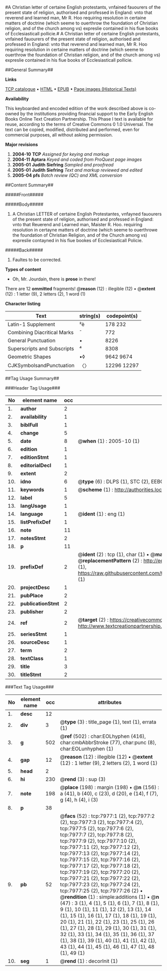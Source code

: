#A Christian letter of certaine English protestants, vnfained fauourers of the present state of religion, authorised and professed in England: vnto that reverend and learned man, Mr R. Hoo requiring resolution in certaine matters of doctrine (which seeme to ouerthrow the foundation of Christian religion, and of the church among vs) expreslie contained in his fiue books of Ecclesiasticall pollicie.#
A Christian letter of certaine English protestants, vnfained fauourers of the present state of religion, authorised and professed in England: vnto that reverend and learned man, Mr R. Hoo requiring resolution in certaine matters of doctrine (which seeme to ouerthrow the foundation of Christian religion, and of the church among vs) expreslie contained in his fiue books of Ecclesiasticall pollicie.

##General Summary##

**Links**

[TCP catalogue](http://www.ota.ox.ac.uk/tcp/)  • 
[HTML](http://tei.it.ox.ac.uk/tcp/Texts-HTML/free/A68/A68210.html)  • 
[EPUB](http://tei.it.ox.ac.uk/tcp/Texts-EPUB/free/A68/A68210.epub) • 
[Page images (Historical Texts)](https://data.historicaltexts.jisc.ac.uk/view?pubId=eebo-99843261e&pageId=eebo-99843261e-7977-1)

**Availability**

This keyboarded and encoded edition of the
	       work described above is co-owned by the institutions
	       providing financial support to the Early English Books
	       Online Text Creation Partnership. This Phase I text is
	       available for reuse, according to the terms of Creative
	       Commons 0 1.0 Universal. The text can be copied,
	       modified, distributed and performed, even for
	       commercial purposes, all without asking permission.

**Major revisions**

1. __2004-10__ __TCP__ *Assigned for keying and markup*
1. __2004-11__ __Aptara__ *Keyed and coded from ProQuest page images*
1. __2005-01__ __Judith Siefring__ *Sampled and proofread*
1. __2005-01__ __Judith Siefring__ *Text and markup reviewed and edited*
1. __2005-04__ __pfs__ *Batch review (QC) and XML conversion*

##Content Summary##

#####Front#####

#####Body#####

1. A Christian LETTER of certaine English
Protestantes, vnfayned fauourers of the
present state of religion, authorised and professed in England:
vnto that Reuerend and Learned man, Maister R. Hoo.
requiring resolution in certayne matters of doctrine (which
seeme to ouerthrowe the foundation of Christian Religion,
and of the Church among vs) expreslie
contayned in his fiue
bookes of Ecclesiasticall
Policie.

#####Back#####

1. Faultes to be corrected.

**Types of content**

  * Oh, Mr. Jourdain, there is **prose** in there!

There are 12 **ommitted** fragments! 
 @__reason__ (12) : illegible (12)  •  @__extent__ (12) : 1 letter (9), 2 letters (2), 1 word (1)

**Character listing**


|Text|string(s)|codepoint(s)|
|---|---|---|
|Latin-1 Supplement|²è|178 232|
|Combining             Diacritical Marks|̄|772|
|General Punctuation|•|8226|
|Superscripts             and Subscripts|⁴|8308|
|Geometric Shapes|▪◊|9642 9674|
|CJKSymbolsandPunctuation|〈〉|12296 12297|

##Tag Usage Summary##

###Header Tag Usage###

|No|element name|occ|attributes|
|---|---|---|---|
|1.|__author__|2||
|2.|__availability__|1||
|3.|__biblFull__|1||
|4.|__change__|5||
|5.|__date__|8| @__when__ (1) : 2005-10 (1)|
|6.|__edition__|1||
|7.|__editionStmt__|1||
|8.|__editorialDecl__|1||
|9.|__extent__|2||
|10.|__idno__|6| @__type__ (6) : DLPS (1), STC (2), EEBO-CITATION (1), PROQUEST (1), VID (1)|
|11.|__keywords__|1| @__scheme__ (1) : http://authorities.loc.gov/ (1)|
|12.|__label__|5||
|13.|__langUsage__|1||
|14.|__language__|1| @__ident__ (1) : eng (1)|
|15.|__listPrefixDef__|1||
|16.|__note__|11||
|17.|__notesStmt__|2||
|18.|__p__|11||
|19.|__prefixDef__|2| @__ident__ (2) : tcp (1), char (1)  •  @__matchPattern__ (2) : ([0-9\-]+):([0-9IVX]+) (1), (.+) (1)  •  @__replacementPattern__ (2) : http://eebo.chadwyck.com/downloadtiff?vid=$1&page=$2 (1), https://raw.githubusercontent.com/textcreationpartnership/Texts/master/tcpchars.xml#$1 (1)|
|20.|__projectDesc__|1||
|21.|__pubPlace__|2||
|22.|__publicationStmt__|2||
|23.|__publisher__|2||
|24.|__ref__|2| @__target__ (2) : https://creativecommons.org/publicdomain/zero/1.0/ (1), http://www.textcreationpartnership.org/docs/. (1)|
|25.|__seriesStmt__|1||
|26.|__sourceDesc__|1||
|27.|__term__|2||
|28.|__textClass__|1||
|29.|__title__|3||
|30.|__titleStmt__|2||


###Text Tag Usage###

|No|element name|occ|attributes|
|---|---|---|---|
|1.|__desc__|12||
|2.|__div__|3| @__type__ (3) : title_page (1), text (1), errata (1)|
|3.|__g__|502| @__ref__ (502) : char:EOLhyphen (416), char:cmbAbbrStroke (77), char:punc (8), char:EOLunhyphen (1)|
|4.|__gap__|12| @__reason__ (12) : illegible (12)  •  @__extent__ (12) : 1 letter (9), 2 letters (2), 1 word (1)|
|5.|__head__|2||
|6.|__hi__|230| @__rend__ (3) : sup (3)|
|7.|__note__|198| @__place__ (198) : margin (198)  •  @__n__ (156) : a (41), b (40), c (23), d (20), e (14), f (7), g (4), h (4), i (3)|
|8.|__p__|38||
|9.|__pb__|52| @__facs__ (52) : tcp:7977:1 (2), tcp:7977:2 (2), tcp:7977:3 (2), tcp:7977:4 (2), tcp:7977:5 (2), tcp:7977:6 (2), tcp:7977:7 (2), tcp:7977:8 (2), tcp:7977:9 (2), tcp:7977:10 (2), tcp:7977:11 (2), tcp:7977:12 (2), tcp:7977:13 (2), tcp:7977:14 (2), tcp:7977:15 (2), tcp:7977:16 (2), tcp:7977:17 (2), tcp:7977:18 (2), tcp:7977:19 (2), tcp:7977:20 (2), tcp:7977:21 (2), tcp:7977:22 (2), tcp:7977:23 (2), tcp:7977:24 (2), tcp:7977:25 (2), tcp:7977:26 (2)  •  @__rendition__ (1) : simple:additions (1)  •  @__n__ (47) : 3 (1), 4 (1), 5 (1), 6 (1), 7 (1), 8 (1), 9 (1), 10 (1), 11 (1), 12 (2), 13 (1), 14 (1), 15 (1), 16 (1), 17 (1), 18 (1), 19 (1), 20 (1), 21 (1), 22 (1), 23 (1), 25 (1), 26 (1), 27 (1), 28 (1), 29 (1), 30 (1), 31 (1), 32 (1), 33 (1), 34 (1), 35 (1), 36 (1), 37 (1), 38 (1), 39 (1), 40 (1), 41 (1), 42 (1), 43 (1), 44 (1), 45 (1), 46 (1), 47 (1), 48 (1), 49 (1)|
|10.|__seg__|1| @__rend__ (1) : decorInit (1)|
